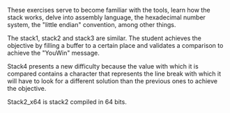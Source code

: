 These exercises serve to become familiar with the tools, learn how the stack works, delve into assembly language, the hexadecimal number system, the "little endian" convention, among other things.

The stack1, stack2 and stack3 are similar. The student achieves the objective by filling a buffer to a certain place and validates a comparison to achieve the "YouWin" message.

Stack4 presents a new difficulty because the value with which it is compared contains a character that represents the line break with which it will have to look for a different solution than the previous ones to achieve the objective.

Stack2_x64 is stack2 compiled in 64 bits.

